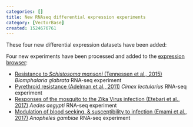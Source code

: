 ```yaml
---
categories: []
title: New RNAseq differential expression experiments
category: [VectorBase]
created: 1524676761
---
```

These four new differential expression datasets have been added: 

<p> 
Four new experiments have been processed and added to the <a href="/expression-browser">expression browser</a>: <br><ul>
<li>
<a href="/expression-browser/experiment/SRP049070">Resistance to <em>Schistosoma mansoni</em> (Tennessen et al., 2015)</a> <i>Biomphalaria glabrata</i> RNA-seq experiment</li>
<li>
<a href="/expression-browser/experiment/SRP007589">Pyrethroid resistance (Adelman et al., 2011)</a> <i>Cimex lectularius</i> RNA-seq experiment</li>
<li>
<a href="/expression-browser/experiment/SRP115939">Responses of the mosquito to the Zika Virus infection (Etebari et al., 2017)</a> <i>Aedes aegypti</i> RNA-seq experiment</li>
<li>
<a href="/expression-browser/experiment/SRP098628">Modulation of blood seeking, &amp; susceptibility to infection (Emami et al., 2017)</a> <i>Anopheles gambiae</i> RNA-seq experiment</li>
</ul>
